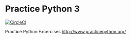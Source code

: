 # Practice Python 3         
[![CircleCI](https://circleci.com/gh/vipings/practice_python.svg?style=svg)](https://circleci.com/gh/vipings/practice_python)  

Practice Python Excercises
http://www.practicepython.org/
